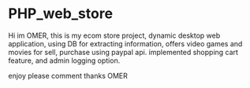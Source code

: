 # PHP_web_store
Hi im OMER,
this is my ecom store project,
dynamic desktop web application,
using DB for extracting information,
offers video games and movies for sell,
purchase using paypal api.
implemented shopping cart feature,
and admin logging option.

enjoy
please comment
thanks
OMER
